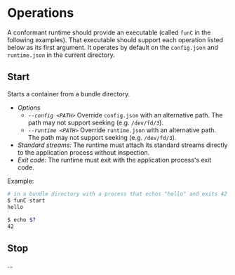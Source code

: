 # Operations

A conformant runtime should provide an executable (called `funC` in the following examples).
That executable should support each operation listed below as its first argument.
It operates by default on the `config.json` and `runtime.json` in the current directory.

## Start

Starts a container from a bundle directory. 

* *Options*
  * *`--config <PATH>`* Override `config.json` with an alternative path.  The path may not support seeking (e.g. `/dev/fd/3`).
  * *`--runtime <PATH>`* Override `runtime.json` with an alternative path.  The path may not support seeking (e.g. `/dev/fd/3`).
* *Standard streams:* The runtime must attach its standard streams directly to the application process without inspection.
* *Exit code:* The runtime must exit with the application process's exit code.

Example:
```sh
# in a bundle directory with a process that echos "hello" and exits 42
$ funC start
hello
 
$ echo $?
42
```

## Stop

 ...
